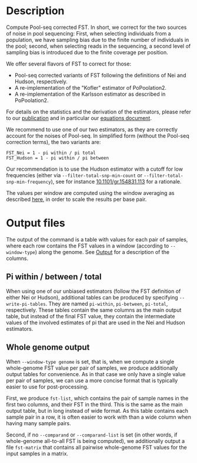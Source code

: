 # Description

Compute Pool-seq corrected FST. In short, we correct for the two sources of noise in pool sequencing: First, when selecting individuals from a population, we have sampling bias due to the finite number of individuals in the pool; second, when selecting reads in the sequencing, a second level of sampling bias is introduced due to the finite coverage per position.

We offer several flavors of FST to correct for those:

  * Pool-seq corrected variants of FST following the definitions of Nei and Hudson, respectively.
  * A re-implementation of the "Kofler" estimator of PoPoolation2.
  * A re-implementation of the Karlsson estimator as described in PoPoolation2.

For details on the statistics and the derivation of the estimators, please refer to our [publication](https://arxiv.org/abs/2306.11622) and in particular our [equations document](https://github.com/lczech/pool-seq-pop-gen-stats).

We recommend to use one of our two estimators, as they are correctly account for the noises of Pool-seq.
In simplified form (without the Pool-seq correction terms), the two variants are:

    FST_Nei = 1 - pi within / pi total
    FST_Hudson = 1 - pi within / pi between

Our recommendation is to use the Hudson estimator with a cutoff for low frequencies (either via `--filter-total-snp-min-count` or `--filter-total-snp-min-frequency`), see for instance [10.1101/gr.154831.113](https://doi.org/10.1101/gr.154831.113) for a rationale.
<!-- > Bhatia, G. et al. "Estimating and interpreting FST: The impact of rare variants". **Genome Research**, 2013. https://doi.org/10.1101/gr.154831.113 -->

The values per window are computed using the window averaging as described [here](../wiki/Windowing#window-averaging-policy), in order to scale the results per base pair.

<!-- we expect NaN if poolsize is 1. -->

# Output files

The output of the command is a table with values for each pair of samples, where each row contains the FST values in a window (according to `--window-type`) along the genome. See [Output](../wiki/Output) for a description of the columns.

## Pi within / between / total

When using one of our unbiased estimators (follow the FST definition of either Nei or Hudson), additional tables can be produced by specifying `--write-pi-tables`. They are named `pi-within`, `pi-between`, `pi-total`, respectively. These tables contain the same columns as the main output table, but instead of the final FST value, they contain the intermediate values of the involved estimates of pi that are used in the Nei and Hudson estimators.

## Whole genome output

When `--window-type genome` is set, that is, when we compute a single whole-genome FST value per pair of samples, we produce additionally output tables for convenience. As in that case we only have a single value per pair of samples, we can use a more concise format that is typically easier to use for post-processing.

First, we produce `fst-list`, which contains the pair of sample names in the first two columns, and their FST in the third. This is the same as the main output table, but in long instead of wide format. As this table contains each sample pair in a row, it is often easier to work with than a wide column when having many sample pairs.

Second, if no `--comparand` or `--comparand-list` is set (in other words, if whole-genome all-to-all FST is being computed), we additionally output a file `fst-matrix` that contains all pairwise whole-genome FST values for the input samples in a matrix.
